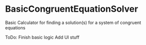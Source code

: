 # BasicCongruentEquationSolver
Basic Calculator for finding a solution(s) for a system of congruent equations

ToDo:
  Finish basic logic
  Add UI stuff
